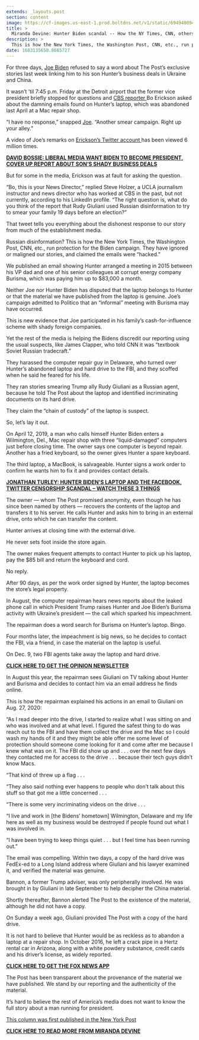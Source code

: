 ```yaml
--- 
extends: _layouts.post 
section: content 
image: https://cf-images.us-east-1.prod.boltdns.net/v1/static/694940094001/59a1da3a-222a-48d8-bd6d-680c899584ba/0cddb13c-ff5d-489a-b440-0b8d590504bd/1280x720/match/image.jpg 
title: > 
  Miranda Devine: Hunter Biden scandal -- How the NY Times, CNN, others, run protection for the Biden campaign 
description: > 
  This is how the New York Times, the Washington Post, CNN, etc., run protection for the Biden campaign.Neither Joe nor Hunter Biden has disputed that the laptop belongs to Hunter or that the material we have published from the laptop is genuine.On Dec. 9, two FBI agents take away the laptop and hard drive.On Sunday a week ago, Giuliani provided The Post with a copy of the hard drive.It is not hard to believe that Hunter would be as reckless as to abandon a laptop at a repair shop. 
date: 1603135650.8685727 
--- 
```

<div><p class="speakable">For three days, <a href="https://www.foxnews.com/category/person/joe-biden" target="_blank">Joe Biden</a> refused to say a word about The Post&#8217;s exclusive stories last week linking him to his son Hunter&#8217;s business deals in Ukraine and China.</p><p class="ad gam"></p><p class="ad gam"></p><p class="ad gam"></p><p class="speakable">It wasn&#8217;t &#8217;til 7:45 p.m. Friday at the Detroit airport that the former vice president briefly stopped for questions and <a href="https://www.foxnews.com/media" target="_blank">CBS reporter </a>Bo Erickson asked about the damning emails found on Hunter&#8217;s laptop, which was abandoned last April at a Mac repair shop.</p><p>&#8220;I have no response,&#8221; snapped <a href="https://www.foxnews.com/category/person/joe-biden" target="_blank">Joe</a>. &#8220;Another smear campaign. Right up your alley.&#8221;</p><p>A video of Joe&#8217;s remarks on <a href="https://www.foxnews.com/media" target="_blank">Erickson&#8217;s Twitter account </a>has been viewed 6 million times.</p><p class="ad gam"></p><p><strong><a href="https://www.foxnews.com/opinion/hunter-biden-president-trump-david-bossie" target="_blank">DAVID BOSSIE: LIBERAL MEDIA WANT BIDEN TO BECOME PRESIDENT, COVER UP REPORT ABOUT SON&#8217;S SHADY BUSINESS DEALS</a></strong></p><p class="ad gam"></p><p>But for some in the media, Erickson was at fault for asking the question.</p><p>&#8220;Bo, this is your News Director,&#8221; replied Steve Holzer, a UCLA journalism instructor and news director who has worked at CBS in the past, but not currently, according to his LinkedIn profile. &#8220;The right question is, what do you think of the report that Rudy Giuliani used Russian disinformation to try to smear your family 19 days before an election?&#8221;</p><p class="ad gam"></p><p>That tweet tells you everything about the dishonest response to our story from much of the establishment media.</p><p class="ad gam"></p><p>Russian disinformation? This is how the New York Times, the Washington Post, CNN, etc., run protection for the Biden campaign. They have ignored or maligned our stories, and claimed the emails were &#8220;hacked.&#8221;</p><p class="ad gam"></p><p>We published an email showing Hunter arranged a meeting in 2015 between his VP dad and one of his senior colleagues at corrupt energy company Burisma, which was paying him up to $83,000 a month.</p><p class="ad gam"></p><p>Neither Joe nor Hunter Biden has disputed that the laptop belongs to Hunter or that the material we have published from the laptop is genuine. Joe&#8217;s campaign admitted to Politico that an &#8220;informal&#8221; meeting with Burisma may have occurred.</p><p>This is new evidence that Joe participated in his family&#8217;s cash-for-influence scheme with shady foreign companies.</p><p>Yet the rest of the media is helping the Bidens discredit our reporting using the usual suspects, like James Clapper, who told CNN it was &#8220;textbook Soviet Russian tradecraft.&#8221;</p><p class="ad gam"></p><p class="ad gam"></p><p>They harassed the computer repair guy in Delaware, who turned over Hunter&#8217;s abandoned laptop and hard drive to the FBI, and they scoffed when he said he feared for his life.</p><p>They ran stories smearing Trump ally Rudy Giuliani as a Russian agent, because he told The Post about the laptop and identified incriminating documents on its hard drive.</p><p class="ad gam"></p><p>They claim the &#8220;chain of custody&#8221; of the laptop is suspect.</p><p class="ad gam"></p><p>So, let&#8217;s lay it out.</p><p class="ad gam"></p><p>On April 12, 2019, a man who calls himself Hunter Biden enters a Wilmington, Del., Mac repair shop with three &#8220;liquid-damaged&#8221; computers just before closing time. The owner says one computer is beyond repair. Another has a fried keyboard, so the owner gives Hunter a spare keyboard.</p><p>The third laptop, a MacBook, is salvageable. Hunter signs a work order to confirm he wants him to fix it and provides contact details.</p><p class="ad gam"></p><p><strong><a href="https://www.foxnews.com/opinion/hunter-biden-computer-facebook-trump-censorship-scandal-jonathan-turley" target="_blank">JONATHAN TURLEY: HUNTER BIDEN'S LAPTOP AND THE FACEBOOK, TWITTER CENSORSHIP SCANDAL &#8211; WATCH THESE 3 THINGS</a></strong></p><p>The owner &#8212; whom The Post promised anonymity, even though he has since been named by others &#8212; recovers the contents of the laptop and transfers it to his server. He calls Hunter and asks him to bring in an external drive, onto which he can transfer the content.</p><p class="ad gam"></p><p>Hunter arrives at closing time with the external drive.</p><p class="ad gam"></p><p class="ad gam"></p><p>He never sets foot inside the store again.</p><p>The owner makes frequent attempts to contact Hunter to pick up his laptop, pay the $85 bill and return the keyboard and cord.</p><p>No reply.</p><p class="ad gam"></p><p class="ad gam"></p><p>After 90 days, as per the work order signed by Hunter, the laptop becomes the store&#8217;s legal property.</p><p>In August, the computer repairman hears news reports about the leaked phone call in which President Trump raises Hunter and Joe Biden&#8217;s Burisma activity with Ukraine&#8217;s president &#8212; the call which sparked his impeachment.</p><p>The repairman does a word search for Burisma on Hunter&#8217;s laptop. Bingo.</p><p class="ad gam"></p><p>Four months later, the impeachment is big news, so he decides to contact the FBI, via a friend, in case the material on the laptop is useful.</p><p class="ad gam"></p><p class="ad gam"></p><p>On Dec. 9, two FBI agents take away the laptop and hard drive.</p><p><strong><a href="https://www.foxnews.com/newsletters" target="_blank">CLICK HERE TO GET THE OPINION NEWSLETTER</a></strong></p><p class="ad gam"></p><p>In August this year, the repairman sees Giuliani on TV talking about Hunter and Burisma and decides to contact him via an email address he finds online.</p><p>This is how the repairman explained his actions in an email to Giuliani on Aug. 27, 2020:</p><p class="ad gam"></p><p>&#8220;As I read deeper into the drive, I started to realize what I was sitting on and who was involved and at what level. I figured the safest thing to do was reach out to the FBI and have them collect the drive and the Mac so I could wash my hands of it and they might be able offer me some level of protection should someone come looking for it and come after me because I knew what was on it. The FBI did show up and . . . over the next few days they contacted me for access to the drive . . . because their tech guys didn&#8217;t know Macs.</p><p class="ad gam"></p><p>&#8220;That kind of threw up a flag . . .</p><p>&#8220;They also said nothing ever happens to people who don&#8217;t talk about this stuff so that got me a little concerned . . .</p><p class="ad gam"></p><p>&#8220;There is some very incriminating videos on the drive . . .</p><p class="ad gam"></p><p class="ad gam"></p><p>&#8220;I live and work in [the Bidens&#8217; hometown] Wilmington, Delaware and my life here as well as my business would be destroyed if people found out what I was involved in.</p><p>&#8220;I have been trying to keep things quiet . . . but I feel time has been running out.&#8221;</p><p>The email was compelling. Within two days, a copy of the hard drive was FedEx-ed to a Long Island address where Giuliani and his lawyer examined it, and verified the material was genuine.</p><p class="ad gam"></p><p>Bannon, a former Trump adviser, was only peripherally involved. He was brought in by Giuliani in late September to help decipher the China material.</p><p class="ad gam"></p><p>Shortly thereafter, Bannon alerted The Post to the existence of the material, although he did not have a copy.</p><p>On Sunday a week ago, Giuliani provided The Post with a copy of the hard drive.</p><p class="ad gam"></p><p class="ad gam"></p><p>It is not hard to believe that Hunter would be as reckless as to abandon a laptop at a repair shop. In October 2016, he left a crack pipe in a Hertz rental car in Arizona, along with a white powdery substance, credit cards and his driver&#8217;s license, as widely reported.</p><p><strong><a href="https://www.foxnews.com/apps-products" target="_blank">CLICK HERE TO GET THE FOX NEWS APP</a></strong></p><p class="ad gam"></p><p>The Post has been transparent about the provenance of the material we have published. We stand by our reporting and the authenticity of the material.</p><p class="ad gam"></p><p>It&#8217;s hard to believe the rest of America&#8217;s media does not want to know the full story about a man running for president.</p><p><a href="https://nypost.com/2020/10/18/media-avoiding-the-posts-hunter-biden-stories-as-much-as-joe-devine/" target="_blank">This column was first published in the New York Post</a></p><p><strong><a href="https://www.foxnews.com/person/d/miranda-devine" target="_blank">CLICK HERE TO READ MORE FROM MIRANDA DEVINE</a></strong></p><p class="ad gam"></p><p class="ad gam"></p></div>